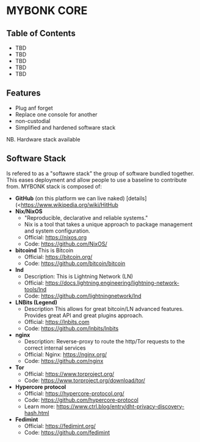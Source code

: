 # MYBONK CORE


## Table of Contents

  - TBD
  - TBD
  -   TBD
  -   TBD
  - TBD

## Features

* Plug anf forget
* Replace one console for another
* non-custodial
* Simplified and hardened software stack

NB. Hardware stack available

## Software Stack

Is refered to as a "softawre stack" the group of software bundled together. This eases deployment and allow people to use a baseline to contribute from.
MYBONK stack is composed of:

- **GitHub** (on this platform we can live naked) [details](<https://www.wikipedia.org/wiki/HitHub
- **Nix/NixOS**
  - "Reproducible, declarative and reliable systems."
  - Nix is a tool that takes a unique approach to package management and system configuration.
  - Official: https://nixos.org
  - Code: https://github.com/NixOS/
- **bitcoind**
This is Bitcoin
  - Official: https://bitcoin.org/
  - Code: https://github.com/bitcoin/bitcoin
- **lnd**
  - Description: This is Lightning Network (LN)
  - Official:  https://docs.lightning.engineering/lightning-network-tools/lnd
  - Code: https://github.com/lightningnetwork/lnd
- **LNBits (Legend)**
  - Description This allows for great bitcoin/LN advanced features. Provides great API and great plugins approach.
  - Official: https://lnbits.com
  - Code: https://github.com/lnbits/lnbits
- **nginx**
  - Description: Reverse-proxy to route the http/Tor requests to the correct internal services
  - Official: Nginx: https://nginx.org/
  - Code: https://github.com/nginx
- **Tor**
  - Official: https://www.torproject.org/
  - Code: https://www.torproject.org/download/tor/
- **Hypercore protocol**
  - Official: https://hypercore-protocol.org/
  - Code: https://github.com/hypercore-protocol
  - Learn more: https://www.ctrl.blog/entry/dht-privacy-discovery-hash.html
- **Fedimint**
  - Official: https://fedimint.org/ 
  - Code: https://github.com/fedimint

